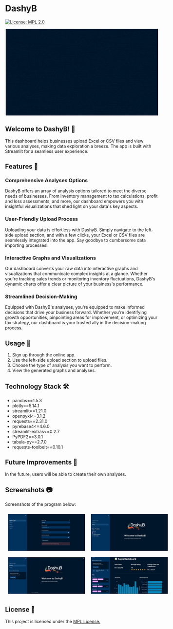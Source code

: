 # DashyB
[![License: MPL 2.0](https://img.shields.io/badge/License-MPL_2.0-brightgreen.svg)](https://opensource.org/licenses/MPL-2.0)

<div align="center">
  <img src="assets/DashyB_logo_cropped.gif" alt="DashyB Logo" width="500">
</div>

## Welcome to DashyB! 🎉 
This dashboard helps businesses upload Excel or CSV files and view various analyses, making data exploration a breeze. The app is built with Streamlit for a seamless user experience.

## Features 🌟

### Comprehensive Analyses Options

DashyB offers an array of analysis options tailored to meet the diverse needs of businesses. From inventory management to tax calculations, profit and loss assessments, and more, our dashboard empowers you with insightful visualizations that shed light on your data's key aspects.

### User-Friendly Upload Process

Uploading your data is effortless with DashyB. Simply navigate to the left-side upload section, and with a few clicks, your Excel or CSV files are seamlessly integrated into the app. Say goodbye to cumbersome data importing processes!

### Interactive Graphs and Visualizations

Our dashboard converts your raw data into interactive graphs and visualizations that communicate complex insights at a glance. Whether you're tracking sales trends or monitoring inventory fluctuations, DashyB's dynamic charts offer a clear picture of your business's performance.

### Streamlined Decision-Making

Equipped with DashyB's analyses, you're equipped to make informed decisions that drive your business forward. Whether you're identifying growth opportunities, pinpointing areas for improvement, or optimizing your tax strategy, our dashboard is your trusted ally in the decision-making process.

## Usage 🚀

1. Sign up through the online app.
2. Use the left-side upload section to upload files.
3. Choose the type of analysis you want to perform.
4. View the generated graphs and analyses.

## Technology Stack 🛠️

- pandas==1.5.3
- plotly==5.14.1
- streamlit==1.21.0
- openpyxl<=3.1.2
- requests==2.31.0
- pyrebase4<=4.6.0
- streamlit-extras<=0.2.7
- PyPDF2==3.0.1
- tabula-py==2.7.0
- requests-toolbelt==0.10.1

## Future Improvements 🚧

In the future, users will be able to create their own analyses.

## Screenshots 📷

Screenshots of the program below:
<div style="display: flex;">
    <img src="assets/dashyb_start_page.jpeg" alt="Image 1" style="flex: 1; max-width: 50%; margin: 10px;">
    <img src="assets/dashyb_select_analysis_page.png" alt="Image 2" style="flex: 1; max-width: 50%; margin: 10px;">
</div>

<div style="display: flex;">
    <img src="assets/dashyb_upload_file_page.png" alt="Image 1" style="flex: 1; max-width: 50%; margin: 10px;">
    <img src="assets/dashyb_analysis_display_page.png" alt="Image 2" style="flex: 1; max-width: 50%; margin: 10px;">
</div>

## License 📝

This project is licensed under the [MPL License.](https://opensource.org/licenses/MPL-2.0)
